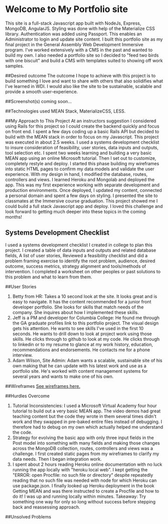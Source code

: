 # Welcome to My Portfolio site
This site is a full-stack Javascript app built with NodeJs, Express, MongoDB, AngularJS. Styling was done with help of the Materialize CSS library. Authentication was added using Passport. This enables an Administrator to login and update site content. I built this portfolio site as my final project in the General Assembly Web Development Immersive program. I've worked extensively with a CMS in the past and wanted to build my own. I also needed a portfolio site so I decided to "feed two birds with one biscuit" and build a CMS with templates suited to showing off work samples.

##Desired outcome
The outcome I hope to achieve with this project is to build something I love and want to share with others that also solidifies what I've learned in WDI. I would also like the site to be sustainable, scalable and provide a smooth user-experience.

##Screenshot(s) coming soon...

##Technologies used
MEAN Stack, MaterializeCSS, LESS.

##My Approach to This Project
At an instructors suggestion I considered using Rails for this project so I could create the backend quickly and focus on front end. I spent a few days coding up a basic Rails API but decided to build with the MEAN stack in order to focus on my Javascript. This project was executed in about 2.5 weeks. I used a systems development checklist to insure consideration of feasibility, user stories, data inputs and outputs, tool selection etc. I spent two weeks learning and building a very basic MEAN app using an online Microsoft tutorial. Then I set out to customize, completely restyle and deploy. I started this phase building my wireframes into static HTML pages to confirm my data models and validate the user experience. With my design in hand, I modified the database, routes, controllers and views. I learned Heroku and Mongolab and deployed the app. This was my first experience working with separate development and production environments. Once deployed, I updated my content, connected a personal domain and spent a few days on styling. I presented the site to classmates at the Immersive course graduation. This project showed me I could build a full stack Javascript app and deploy. I loved this challenge and look forward to getting much deeper into these topics in the coming months!


## Systems Development Checklist
I used a systems development checklist I created in college to plan this project. I created a table of data inputs and outputs and related database fields, A list of user stories, Reviewed a feasibility checklist and did a problem framing exercise to identify the root problem, audience, desired outcome, success metrics, strategy alignment and tools/methods of intervention. I completed a worksheet on other peoples or past solutions to this problem and what to learn from them.

##User Stories
1. Betty from HR: Takes a 10 second look at the site. It looks great and is easy to navigate. It has the content recommended for a junior front developer portfolio. She looks for skills that match needs of the company. She inquires about how I implemented these skills.
2. Jeff is a PM and developer for Columbia College: He found me through the GA graduate profiles link to this portfolio project. The visual design gets his attention. He wants to see skills I've used in the first 10 seconds. He wants to drill down to look at project work using those skills. He clicks through to github to look at my code. He clicks through to linkedin or to my resume to glance at my work history, education, recommendations and endorsements. He contacts me for a phone interview.
3. Adam Wilson, Site Admin: Adam wants a scalable, sustainable site of his own making that he can update with his latest work and use as a portfolio site. He's worked with content management systems for several years and wants to make one of his own.

##Wireframes
[See wireframes here.](https://drive.google.com/folderview?id=0BwevQAXPVAtfNl90VjF4eDNVQkk&usp=sharing)

##Hurdles Overcome
1. Tutorial Inconsistencies: I used a Microsoft Virtual Academy four hour tutorial to build out a very basic MEAN app. The video demos had great teaching content but the code they wrote in them several times didn't work and they swapped in pre-baked entire files instead of debugging. I therefore had to debug on my own which actually helped me understand the code.
2. Strategy for evolving the basic app  with only three input fields in the Post model into something with many fields and making those changes across the MongoDB collection, routes, controllers and views was a challenge. I first created static pages from my wireframes to clarify my data needs. Then I began integration work.
3. I spent about 2 hours reading Heroku online documentation with no luck running the app locally with "heroku local web". I kept getting the "ERROR: open Procfile: no such file or directory" despite repeatedly reading that no such file was needed with node for which Heroku can use package.json. I finally looked up Heroku deployment in the book Getting MEAN and was there instructed to create a Procfile and how to do it! I was up and running locally within minutes.  Takeaway: Try something one way for only so long without success before stepping back and reassessing approach.

##Unsolved Problems
